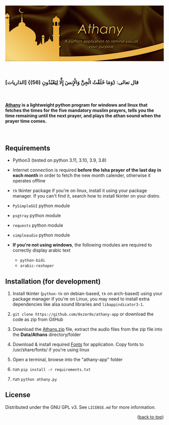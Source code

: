 <a name="readme-top"></a>

![Athany](images/banner.jpg)

<br>

### قال تعالى: {وَمَا خَلَقْتُ الْجِنَّ وَالْإِنسَ إِلَّا لِيَعْبُدُونِ (56)} \[الذاريات]

<br>
 
#### [Athany](https://github.com/0xzer0x/athany-app/releases/latest) is a lightweight python program for windows and linux that fetches the times for the five mandatory muslim prayers, tells you the time remaining until the next prayer, and plays the athan sound when the prayer time comes.
 
<br>
 
## Requirements
 
- Python3 (tested on python 3.11, 3.10, 3.9, 3.8)

- Internet connection is required **before the Isha prayer of the last day in each month** in order to fetch the new month calender, otherwise it operates offline

- `tk` tkinter package if you're on linux, install it using your package manager. If you can't find it, search how to install tkinter on your distro.

- `PySimpleGUI` python module

- `psgtray` python module

- `requests` python module

- `simpleaudio` python module

- **If you're not using windows**, the following modules are required to correctly display arabic text
  - `python-bidi`
  - `arabic-reshaper`

## Installation (for development)

1. Install tkinter (`python-tk` on debian-based, `tk` on arch-based) using your package manager if you're on Linux, you may need to install extra dependencies like alsa sound libraries and `libappindicator3-1`.

2. `git clone https://github.com/0xzer0x/athany-app` or download the code as zip from GitHub

3. Download the [Athans.zip](https://github.com/0xzer0x/athany-app/releases/download/1.0.0-stable/Athans.zip) file, extract the audio files from the zip file into the **Data/Athans** directory/folder

4. Download & install required [Fonts](https://github.com/0xzer0x/athany-app/releases/download/1.0.0-stable/fonts.zip) for application. Copy fonts to /usr/share/fonts/ if you're using linux

5. Open a terminal, browse into the "athany-app" folder

6. run `pip install -r requirements.txt`

7. run `python athany.py`

## License

Distributed under the GNU GPL v3. See `LICENSE.md` for more information.

<p align="right">(<a href="#readme-top">back to top</a>)</p>
